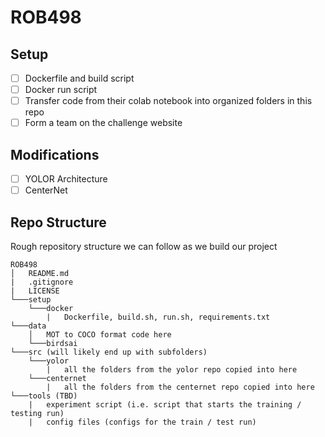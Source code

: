 # ROB498

## Setup
* [ ] Dockerfile and build script
* [ ] Docker run script
* [ ] Transfer code from their colab notebook into organized folders in this repo
* [ ] Form a team on the challenge website

## Modifications
* [ ] YOLOR Architecture
* [ ] CenterNet

## Repo Structure 
Rough repository structure we can follow as we build our project
```
ROB498
│   README.md
|   .gitignore
|   LICENSE
└───setup
    └───docker
        |   Dockerfile, build.sh, run.sh, requirements.txt
└───data
    │   MOT to COCO format code here
    └───birdsai
└───src (will likely end up with subfolders)
    └───yolor
        |   all the folders from the yolor repo copied into here
    └───centernet
        |   all the folders from the centernet repo copied into here
└───tools (TBD)
    |   experiment script (i.e. script that starts the training / testing run)
    |   config files (configs for the train / test run)
```
